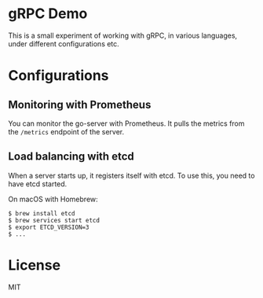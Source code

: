 # gRPC Demo

This is a small experiment of working with gRPC, in various
languages, under different configurations etc.

# Configurations

## Monitoring with Prometheus

You can monitor the go-server with Prometheus. It pulls the
metrics from the `/metrics` endpoint of the server.




## Load balancing with etcd

When a server starts up, it registers itself with etcd.
To use this, you need to have etcd started.

On macOS with Homebrew:

```
$ brew install etcd
$ brew services start etcd
$ export ETCD_VERSION=3
$ ...
```

# License

MIT
